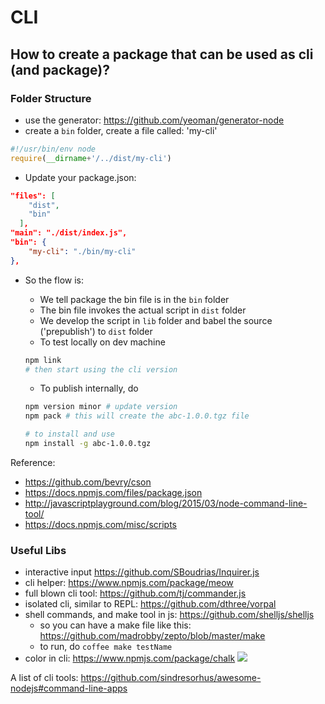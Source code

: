 # CLI

## How to create a package that can be used as cli (and package)?

### Folder Structure
- use the generator: https://github.com/yeoman/generator-node
- create a `bin` folder, create a file called: 'my-cli'
```js
#!/usr/bin/env node
require(__dirname+'/../dist/my-cli')
```
- Update your package.json:

```json
"files": [
    "dist",
    "bin"
  ],
"main": "./dist/index.js",
"bin": {
    "my-cli": "./bin/my-cli"
},

```
- So the flow is: 
    - We tell package the bin file is in the `bin` folder
    - The bin file invokes the actual script in `dist` folder
    - We develop the script in `lib` folder and babel the source ('prepublish') to `dist` folder
    - To test locally on dev machine
    
    ```sh
    npm link
    # then start using the cli version
    ```
    - To publish internally, do
    
    ```sh
    npm version minor # update version
    npm pack # this will create the abc-1.0.0.tgz file
    
    # to install and use
    npm install -g abc-1.0.0.tgz
    ```

Reference: 
- https://github.com/bevry/cson
- https://docs.npmjs.com/files/package.json
- http://javascriptplayground.com/blog/2015/03/node-command-line-tool/
- https://docs.npmjs.com/misc/scripts

### Useful Libs
- interactive input https://github.com/SBoudrias/Inquirer.js
- cli helper: https://www.npmjs.com/package/meow
- full blown cli tool: https://github.com/tj/commander.js
- isolated cli, similar to REPL: https://github.com/dthree/vorpal
- shell commands, and make tool in js: https://github.com/shelljs/shelljs
    - so you can have a make file like this: https://github.com/madrobby/zepto/blob/master/make
    - to run, do `coffee make testName`
- color in cli: https://www.npmjs.com/package/chalk
![](https://github.com/chalk/ansi-styles/raw/master/screenshot.png)

A list of cli tools: https://github.com/sindresorhus/awesome-nodejs#command-line-apps
